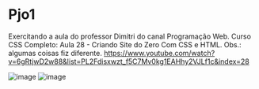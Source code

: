 # Pjo1
Exercitando a aula do professor Dimitri do canal Programação Web.
Curso CSS Completo: Aula 28 - Criando Site do Zero Com CSS e HTML.
Obs.: algumas coisas fiz diferente.
https://www.youtube.com/watch?v=6gRtjwD2w88&list=PL2Fdisxwzt_f5C7Mv0kg1EAHhy2VJLf1c&index=28

![image](https://user-images.githubusercontent.com/99774430/173075107-1bf47817-25ba-4f9a-a8d1-235eb117c709.png)
![image](https://user-images.githubusercontent.com/99774430/173075205-3e54c558-0ec1-4d28-84fd-e0807a7bd5d4.png)

